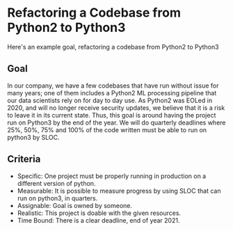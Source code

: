 # Refactoring a Codebase from Python2 to Python3

Here's an example goal, refactoring a codebase from Python2 to Python3

## Goal

In our company, we have a few codebases that have run without issue for many years; one of them includes a Python2 ML processing pipeline that our data scientists rely on for day to day use. As Python2 was EOLed in 2020, and will no longer receive security updates, we believe that it is a risk to leave it in its current state. Thus, this goal is around having the project run on Python3 by the end of the year. We will do quarterly deadlines where 25%, 50%, 75% and 100% of the code written must be able to run on python3 by SLOC.

## Criteria

- Specific: One project must be properly running in production on a different version of python.
- Measurable: It is possible to measure progress by using SLOC that can run on python3, in quarters.
- Assignable: Goal is owned by someone.
- Realistic: This project is doable with the given resources.
- Time Bound: There is a clear deadline, end of year 2021.
